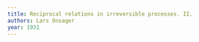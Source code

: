 ```yaml
---
title: Reciprocal relations in irreversible processes. II.
authors: Lars Onsager
year: 1931
---
```


